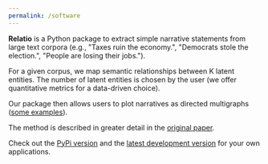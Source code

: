 ```yaml
---
permalink: /software
---
```


**Relatio** is a Python package to extract simple narrative statements from large text corpora (e.g., "Taxes ruin the economy.", "Democrats stole the election.", "People are losing their jobs."). 

For a given corpus, we map semantic relationships between K latent entities. The number of latent entities is chosen by the user (we offer quantitative metrics for a data-driven choice). 

Our package then allows users to plot narratives as directed multigraphs ([some examples](https://sites.google.com/view/trump-narratives/trump-tweet-archive)). 

The method is described in greater detail in the [original paper](https://arxiv.org/abs/2108.01720). 

Check out the [PyPi version](https://pypi.org/project/relatio/) and the [latest development version](https://github.com/relatio-nlp/relatio) for your own applications.


